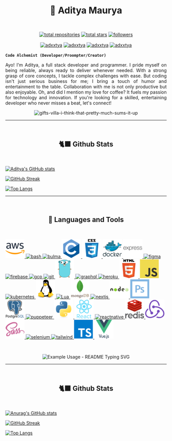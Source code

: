 <h1 align="center">
🍻 Aditya Maurya
</h1>

<br>
<p align="center">
  <a href="https://github.com/adxxtya?tab=repositories">
    <img alt="total repositories" title="Total repositories on GitHub" src="https://custom-icon-badges.demolab.com/badge/dynamic/json?color=a728eb&labelColor=7f11bb&style=for-the-badge&logo=repo&logoColor=white&label=Repositories&query=$.public_repos&url=https://api.github.com/users/adxxtya"/></a>
  <a href="https://github.com/adxxtya?tab=repositories&sort=stargazers">
    <img alt="total stars" title="Total stars on GitHub" src="https://custom-icon-badges.demolab.com/github/stars/adxxtya?color=55960c&style=for-the-badge&labelColor=488207&logo=star"/></a>
  <a href="https://github.com/adxxtya?tab=followers">
    <img alt="followers" title="Follow me on Github" src="https://custom-icon-badges.demolab.com/github/followers/adxxtya?color=236ad3&labelColor=1155ba&style=for-the-badge&logo=person&label=Follow&logoColor=white"/></a>
</p>

<p align="center">
  <a href="https://linkedin.com/in/adxxtya" target="blank"><img align="center" src="https://raw.githubusercontent.com/rahuldkjain/github-profile-readme-generator/master/src/images/icons/Social/linked-in-alt.svg" alt="adxxtya" height="30" width="40" /></a>
  <a href="https://instagram.com/adxxtya" target="blank"><img align="center" src="https://raw.githubusercontent.com/rahuldkjain/github-profile-readme-generator/master/src/images/icons/Social/instagram.svg" alt="adxxtya" height="30" width="40" /></a>
  <a href="https://www.leetcode.com/adxxtya" target="blank"><img align="center" src="https://raw.githubusercontent.com/rahuldkjain/github-profile-readme-generator/master/src/images/icons/Social/leet-code.svg" alt="adxxtya" height="30" width="40" /></a>
  <a href="https://codepen.io/adxxtya" target="blank"><img align="center" src="https://raw.githubusercontent.com/rahuldkjain/github-profile-readme-generator/master/src/images/icons/Social/codepen.svg" alt="adxxtya" height="30" width="40" /></a>
</p>

**`Code Alchemist (Developer/Proompter/Creator)`**

 <p align="justify">
 Ayo! I'm Aditya, a full stack developer and programmer. I pride myself on being reliable, always ready to deliver whenever needed. With a strong grasp of core concepts, I tackle complex challenges with ease. But coding isn't just serious business for me; I bring a touch of humor and entertainment to the table. Collaboration with me is not only productive but also enjoyable. Oh, and did I mention my love for coffee? It fuels my passion for technology and innovation. If you're looking for a skilled, entertaining developer who never misses a beat, let's connect!
 </p>

<div align="center">
    <img src="https://github.com/adxxtya/adxxtya/assets/93598229/10b024ec-9647-4dd5-aa0c-037d7c11132e" alt="gifts-villa-i-think-that-pretty-much-sums-it-up">
</div>

---

<br>
<h2 align="center">🐈‍⬛ Github Stats</h2>
<br>

[![Aditya's GitHub stats](https://github-readme-stats.vercel.app/api?username=adxxtya&show_icons=true&theme=dark)](https://github.com/adxxtya/github-readme-stats)

[![GitHub Streak](https://streak-stats.demolab.com?user=adxxtya&theme=dark)](https://git.io/streak-stats)

[![Top Langs](https://github-readme-stats.vercel.app/api/top-langs/?username=adxxtya&langs_count=15&show_icons=true&theme=dark)](https://github.com/adxxtya/github-readme-stats)

---

<br>
<h2 align="center">🧰 Languages and Tools</h2>
<br>

<p align="left"> </a> <a href="https://aws.amazon.com" target="_blank" rel="noreferrer"> <img src="https://raw.githubusercontent.com/devicons/devicon/master/icons/amazonwebservices/amazonwebservices-original-wordmark.svg" alt="aws" width="60" height="60"/> </a> <a href="https://www.gnu.org/software/bash/" target="_blank" rel="noreferrer"> <img src="https://www.vectorlogo.zone/logos/gnu_bash/gnu_bash-icon.svg" alt="bash" width="60" height="60"/> </a> <a href="https://bulma.io/" target="_blank" rel="noreferrer"> <img src="https://raw.githubusercontent.com/gilbarbara/logos/804dc257b59e144eaca5bc6ffd16949752c6f789/logos/bulma.svg" alt="bulma" width="60" height="60"/> </a> <a href="https://www.cprogramming.com/" target="_blank" rel="noreferrer"> <img src="https://raw.githubusercontent.com/devicons/devicon/master/icons/c/c-original.svg" alt="c" width="60" height="60"/> </a> <a href="https://www.w3schools.com/css/" target="_blank" rel="noreferrer"> <img src="https://raw.githubusercontent.com/devicons/devicon/master/icons/css3/css3-original-wordmark.svg" alt="css3" width="60" height="60"/> </a> <a href="https://www.docker.com/" target="_blank" rel="noreferrer"> <img src="https://raw.githubusercontent.com/devicons/devicon/master/icons/docker/docker-original-wordmark.svg" alt="docker" width="60" height="60"/> </a> <a href="https://expressjs.com" target="_blank" rel="noreferrer"> <img src="https://raw.githubusercontent.com/devicons/devicon/master/icons/express/express-original-wordmark.svg" alt="express" width="60" height="60"/> </a> <a href="https://www.figma.com/" target="_blank" rel="noreferrer"> <img src="https://www.vectorlogo.zone/logos/figma/figma-icon.svg" alt="figma" width="60" height="60"/> </a> <a href="https://firebase.google.com/" target="_blank" rel="noreferrer"> <img src="https://www.vectorlogo.zone/logos/firebase/firebase-icon.svg" alt="firebase" width="60" height="60"/> </a> <a href="https://cloud.google.com" target="_blank" rel="noreferrer"> <img src="https://www.vectorlogo.zone/logos/google_cloud/google_cloud-icon.svg" alt="gcp" width="60" height="60"/> </a> <a href="https://git-scm.com/" target="_blank" rel="noreferrer"> <img src="https://www.vectorlogo.zone/logos/git-scm/git-scm-icon.svg" alt="git" width="60" height="60"/> </a> <a href="https://golang.org" target="_blank" rel="noreferrer"> <img src="https://raw.githubusercontent.com/devicons/devicon/master/icons/go/go-original.svg" alt="go" width="60" height="60"/> </a> <a href="https://graphql.org" target="_blank" rel="noreferrer"> <img src="https://www.vectorlogo.zone/logos/graphql/graphql-icon.svg" alt="graphql" width="60" height="60"/> </a> <a href="https://heroku.com" target="_blank" rel="noreferrer"> <img src="https://www.vectorlogo.zone/logos/heroku/heroku-icon.svg" alt="heroku" width="60" height="60"/> </a> <a href="https://www.w3.org/html/" target="_blank" rel="noreferrer"> <img src="https://raw.githubusercontent.com/devicons/devicon/master/icons/html5/html5-original-wordmark.svg" alt="html5" width="60" height="60"/> </a> <a href="https://developer.mozilla.org/en-US/docs/Web/JavaScript" target="_blank" rel="noreferrer"> <img src="https://raw.githubusercontent.com/devicons/devicon/master/icons/javascript/javascript-original.svg" alt="javascript" width="60" height="60"/> </a> <a href="https://kubernetes.io" target="_blank" rel="noreferrer"> <img src="https://www.vectorlogo.zone/logos/kubernetes/kubernetes-icon.svg" alt="kubernetes" width="60" height="60"/> </a> <a href="https://www.linux.org/" target="_blank" rel="noreferrer"> <img src="https://raw.githubusercontent.com/devicons/devicon/master/icons/linux/linux-original.svg" alt="linux" width="60" height="60"/> </a> <a href="https://www.lua.org/" target="_blank" rel="noreferrer"> <img src="https://upload.wikimedia.org/wikipedia/commons/c/cf/Lua-Logo.svg" alt="Lua" width="55" height="55"/>  <a href="https://www.mongodb.com/" target="_blank" rel="noreferrer"> <img src="https://raw.githubusercontent.com/devicons/devicon/master/icons/mongodb/mongodb-original-wordmark.svg" alt="mongodb" width="60" height="60"/> </a> <a href="https://nextjs.org/" target="_blank" rel="noreferrer"> <img src="https://cdn.worldvectorlogo.com/logos/nextjs-2.svg" alt="nextjs" width="60" height="60"/> </a> <a href="https://nodejs.org" target="_blank" rel="noreferrer"> <img src="https://raw.githubusercontent.com/devicons/devicon/master/icons/nodejs/nodejs-original-wordmark.svg" alt="nodejs" width="60" height="60"/> </a> <a href="https://www.photoshop.com/en" target="_blank" rel="noreferrer"> <img src="https://raw.githubusercontent.com/devicons/devicon/master/icons/photoshop/photoshop-line.svg" alt="photoshop" width="60" height="60"/> </a> <a href="https://www.postgresql.org" target="_blank" rel="noreferrer"> <img src="https://raw.githubusercontent.com/devicons/devicon/master/icons/postgresql/postgresql-original-wordmark.svg" alt="postgresql" width="60" height="60"/> </a> <a href="https://github.com/puppeteer/puppeteer" target="_blank" rel="noreferrer"> <img src="https://www.vectorlogo.zone/logos/pptrdev/pptrdev-official.svg" alt="puppeteer" width="60" height="60"/> </a> <a href="https://www.python.org" target="_blank" rel="noreferrer"> <img src="https://raw.githubusercontent.com/devicons/devicon/master/icons/python/python-original.svg" alt="python" width="60" height="60"/> </a> <a href="https://reactjs.org/" target="_blank" rel="noreferrer"> <img src="https://raw.githubusercontent.com/devicons/devicon/master/icons/react/react-original-wordmark.svg" alt="react" width="60" height="60"/> </a> <a href="https://reactnative.dev/" target="_blank" rel="noreferrer"> <img src="https://reactnative.dev/img/header_logo.svg" alt="reactnative" width="60" height="60"/> </a> <a href="https://redis.io" target="_blank" rel="noreferrer"> <img src="https://raw.githubusercontent.com/devicons/devicon/master/icons/redis/redis-original-wordmark.svg" alt="redis" width="60" height="60"/> </a> <a href="https://redux.js.org" target="_blank" rel="noreferrer"> <img src="https://raw.githubusercontent.com/devicons/devicon/master/icons/redux/redux-original.svg" alt="redux" width="60" height="60"/> </a> <a href="https://sass-lang.com" target="_blank" rel="noreferrer"> <img src="https://raw.githubusercontent.com/devicons/devicon/master/icons/sass/sass-original.svg" alt="sass" width="60" height="60"/> </a> <a href="https://www.selenium.dev" target="_blank" rel="noreferrer"> <img src="https://raw.githubusercontent.com/detain/svg-logos/780f25886660cef088af994181646db2f6b1a3f8/svg/selenium-logo.svg" alt="selenium" width="60" height="60"/> </a> <a href="https://tailwindcss.com/" target="_blank" rel="noreferrer"> <img src="https://www.vectorlogo.zone/logos/tailwindcss/tailwindcss-icon.svg" alt="tailwind" width="60" height="60"/> </a> <a href="https://www.typescriptlang.org/" target="_blank" rel="noreferrer"> <img src="https://raw.githubusercontent.com/devicons/devicon/master/icons/typescript/typescript-original.svg" alt="typescript" width="60" height="60"/> </a> <a href="https://vuejs.org/" target="_blank" rel="noreferrer"> <img src="https://raw.githubusercontent.com/devicons/devicon/master/icons/vuejs/vuejs-original-wordmark.svg" alt="vuejs" width="60" height="60"/> </a> </p>

<br />

<p align="center">
  <img src="https://readme-typing-svg.demolab.com/?lines=I+create+projects+using+these;This+can+be+called+my+tech+stack;I+am+learning+more+things+rn;I+have+personal+experience+with;all+of+the+things+mentioned+above&font=Nunito%20Code&center=true&width=400&height=50&duration=4000&pause=1000" alt="Example Usage - README Typing SVG">
</p>

---

<br>
<h2 align="center">🐈‍⬛ Github Stats</h2>
<br>

[![Anurag's GitHub stats](https://github-readme-stats.vercel.app/api?username=adxxtya&show_icons=true&theme=dark)](https://github.com/adxxtya/github-readme-stats)

[![GitHub Streak](https://streak-stats.demolab.com?user=adxxtya&theme=dark)](https://git.io/streak-stats)

[![Top Langs](https://github-readme-stats.vercel.app/api/top-langs/?username=adxxtya&langs_count=12&show_icons=true&theme=dark)](https://github.com/adxxtya/github-readme-stats)
